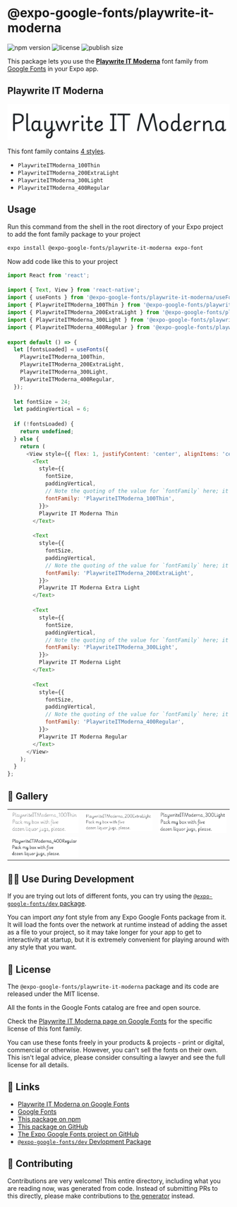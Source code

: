 # @expo-google-fonts/playwrite-it-moderna

![npm version](https://flat.badgen.net/npm/v/@expo-google-fonts/playwrite-it-moderna)
![license](https://flat.badgen.net/github/license/expo/google-fonts)
![publish size](https://flat.badgen.net/packagephobia/install/@expo-google-fonts/playwrite-it-moderna)

This package lets you use the [**Playwrite IT Moderna**](https://fonts.google.com/specimen/Playwrite+IT+Moderna) font family from [Google Fonts](https://fonts.google.com/) in your Expo app.

## Playwrite IT Moderna

![Playwrite IT Moderna](./font-family.png)

This font family contains [4 styles](#-gallery).

- `PlaywriteITModerna_100Thin`
- `PlaywriteITModerna_200ExtraLight`
- `PlaywriteITModerna_300Light`
- `PlaywriteITModerna_400Regular`

## Usage

Run this command from the shell in the root directory of your Expo project to add the font family package to your project
```sh
expo install @expo-google-fonts/playwrite-it-moderna expo-font
```

Now add code like this to your project
```js
import React from 'react';

import { Text, View } from 'react-native';
import { useFonts } from '@expo-google-fonts/playwrite-it-moderna/useFonts';
import { PlaywriteITModerna_100Thin } from '@expo-google-fonts/playwrite-it-moderna/100Thin';
import { PlaywriteITModerna_200ExtraLight } from '@expo-google-fonts/playwrite-it-moderna/200ExtraLight';
import { PlaywriteITModerna_300Light } from '@expo-google-fonts/playwrite-it-moderna/300Light';
import { PlaywriteITModerna_400Regular } from '@expo-google-fonts/playwrite-it-moderna/400Regular';

export default () => {
  let [fontsLoaded] = useFonts({
    PlaywriteITModerna_100Thin,
    PlaywriteITModerna_200ExtraLight,
    PlaywriteITModerna_300Light,
    PlaywriteITModerna_400Regular,
  });

  let fontSize = 24;
  let paddingVertical = 6;

  if (!fontsLoaded) {
    return undefined;
  } else {
    return (
      <View style={{ flex: 1, justifyContent: 'center', alignItems: 'center' }}>
        <Text
          style={{
            fontSize,
            paddingVertical,
            // Note the quoting of the value for `fontFamily` here; it expects a string!
            fontFamily: 'PlaywriteITModerna_100Thin',
          }}>
          Playwrite IT Moderna Thin
        </Text>

        <Text
          style={{
            fontSize,
            paddingVertical,
            // Note the quoting of the value for `fontFamily` here; it expects a string!
            fontFamily: 'PlaywriteITModerna_200ExtraLight',
          }}>
          Playwrite IT Moderna Extra Light
        </Text>

        <Text
          style={{
            fontSize,
            paddingVertical,
            // Note the quoting of the value for `fontFamily` here; it expects a string!
            fontFamily: 'PlaywriteITModerna_300Light',
          }}>
          Playwrite IT Moderna Light
        </Text>

        <Text
          style={{
            fontSize,
            paddingVertical,
            // Note the quoting of the value for `fontFamily` here; it expects a string!
            fontFamily: 'PlaywriteITModerna_400Regular',
          }}>
          Playwrite IT Moderna Regular
        </Text>
      </View>
    );
  }
};

```

## 🔡 Gallery


||||
|-|-|-|
|![PlaywriteITModerna_100Thin](.//100Thin/PlaywriteITModerna_100Thin.ttf.png)|![PlaywriteITModerna_200ExtraLight](.//200ExtraLight/PlaywriteITModerna_200ExtraLight.ttf.png)|![PlaywriteITModerna_300Light](.//300Light/PlaywriteITModerna_300Light.ttf.png)||
|![PlaywriteITModerna_400Regular](.//400Regular/PlaywriteITModerna_400Regular.ttf.png)||||


## 👩‍💻 Use During Development

If you are trying out lots of different fonts, you can try using the [`@expo-google-fonts/dev` package](https://github.com/expo/google-fonts/tree/master/font-packages/dev#readme).

You can import *any* font style from any Expo Google Fonts package from it. It will load the fonts
over the network at runtime instead of adding the asset as a file to your project, so it may take longer
for your app to get to interactivity at startup, but it is extremely convenient
for playing around with any style that you want.

## 📖 License

The `@expo-google-fonts/playwrite-it-moderna` package and its code are released under the MIT license.

All the fonts in the Google Fonts catalog are free and open source.

Check the [Playwrite IT Moderna page on Google Fonts](https://fonts.google.com/specimen/Playwrite+IT+Moderna) for the specific license of this font family.

You can use these fonts freely in your products & projects - print or digital, commercial or otherwise. However, you can't sell the fonts on their own. This isn't legal advice, please consider consulting a lawyer and see the full license for all details.

## 🔗 Links

- [Playwrite IT Moderna on Google Fonts](https://fonts.google.com/specimen/Playwrite+IT+Moderna)
- [Google Fonts](https://fonts.google.com/)
- [This package on npm](https://www.npmjs.com/package/@expo-google-fonts/playwrite-it-moderna)
- [This package on GitHub](https://github.com/expo/google-fonts/tree/master/font-packages/playwrite-it-moderna)
- [The Expo Google Fonts project on GitHub](https://github.com/expo/google-fonts)
- [`@expo-google-fonts/dev` Devlopment Package](https://github.com/expo/google-fonts/tree/master/font-packages/dev)

## 🤝 Contributing

Contributions are very welcome! This entire directory, including what you are reading now, was generated from code. Instead of submitting PRs to this directly, please make contributions to [the generator](https://github.com/expo/google-fonts/tree/master/packages/generator) instead.
